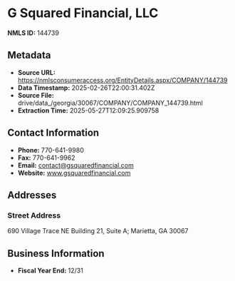 # G Squared Financial, LLC

**NMLS ID:** 144739

## Metadata
- **Source URL:** https://nmlsconsumeraccess.org/EntityDetails.aspx/COMPANY/144739
- **Data Timestamp:** 2025-02-26T22:00:31.402Z
- **Source File:** drive/data_/georgia/30067/COMPANY/COMPANY_144739.html
- **Extraction Time:** 2025-05-27T12:09:25.909758

## Contact Information
- **Phone:** 770-641-9980
- **Fax:** 770-641-9962
- **Email:** contact@gsquaredfinancial.com
- **Website:** www.gsquaredfinancial.com

## Addresses
### Street Address
690 Village Trace NE Building 21, Suite A; Marietta, GA 30067

## Business Information
- **Fiscal Year End:** 12/31

